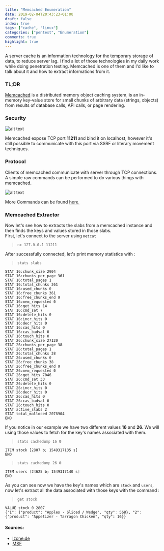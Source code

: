 ```yaml
---
title: "Memcached Enumeration"
date: 2019-02-04T20:43:23+01:00
draft: false
index: true
tags: ["cache", "linux"]
categories: ["pentest", "Enumeration"]
comments: true
highlight: true
---
```



 A server cache is an information technology for the temporary storage of data, to reduce server lag. I find a lot of those technologies in my daily work while doing penetration testing. Memcached is one of them and I'd like to talk about it and how to extract informations from it.

<!--more-->

### TL;DR
[Memcached](https://memcached.org/) is a distributed memory object caching system, is an in-memory key-value store for small chunks of arbitrary data (strings, objects) from results of database calls, API calls, or page rendering.

### Security

![alt text](/img/memcached-enumeration/memchached-tcp-port.png "Memcached TCP Port")

Memcached expose TCP port **11211** and bind it on localhost, however it's still possible to communicate with this port via SSRF or literary movement techniques.

### Protocol
Clients of memcached communicate with server through TCP connections. A simple raw commands can be performed to do various things with memcached.

![alt text](/img/memcached-enumeration/memcached-cheat-sheet.png "Memcached Cheat Sheet")

More Commands can be found [here.](https://github.com/memcached/memcached/blob/master/doc/protocol.txt)

### Memcached Extractor
Now let's see how to extracts the slabs from a memcached instance and then finds the keys and values stored in those slabs.</br>
First, let's connect to the server using `netcat`

> `nc 127.0.0.1 11211`

After successfully connected, let's print memory statistics with :

> `stats slabs`

```text
STAT 16:chunk_size 2904
STAT 16:chunks_per_page 361
STAT 16:total_pages 1
STAT 16:total_chunks 361
STAT 16:used_chunks 0
STAT 16:free_chunks 361
STAT 16:free_chunks_end 0
STAT 16:mem_requested 0
STAT 16:get_hits 14
STAT 16:cmd_set 7
STAT 16:delete_hits 0
STAT 16:incr_hits 0
STAT 16:decr_hits 0
STAT 16:cas_hits 0
STAT 16:cas_badval 0
STAT 16:touch_hits 0
STAT 26:chunk_size 27120
STAT 26:chunks_per_page 38
STAT 26:total_pages 1
STAT 26:total_chunks 38
STAT 26:used_chunks 0
STAT 26:free_chunks 38
STAT 26:free_chunks_end 0
STAT 26:mem_requested 0
STAT 26:get_hits 7046
STAT 26:cmd_set 33
STAT 26:delete_hits 0
STAT 26:incr_hits 0
STAT 26:decr_hits 0
STAT 26:cas_hits 0
STAT 26:cas_badval 0
STAT 26:touch_hits 0
STAT active_slabs 2
STAT total_malloced 2078904
END
```

If you notice in our example we have two different values **16** and **26**. We will using those values to fetch for the key's names associated with them.

> `stats cachedump 16 0`

```text
ITEM stock [2807 b; 1549317135 s]
END
```

> `stats cachedump 26 0`

```text
ITEM users [24625 b; 1549317140 s]
END
```

As you can see now we have the key's names which are `stock` and `users`, now let's extract all the data associated with those keys with the command :

> `get stock`

```text
VALUE stock 0 2807
{"1": {"product": "Apples - Sliced / Wedge", "qty": 568}, "2": {"product": "Appetizer - Tarragon Chicken", "qty": 16}}
```

#### Sources: ####
* [lzone.de](https://lzone.de//cheat-sheet/memcached)
* [MSF](https://github.com/rapid7/metasploit-framework/blob/master/modules/auxiliary/gather/memcached_extractor.rb)
</br>
